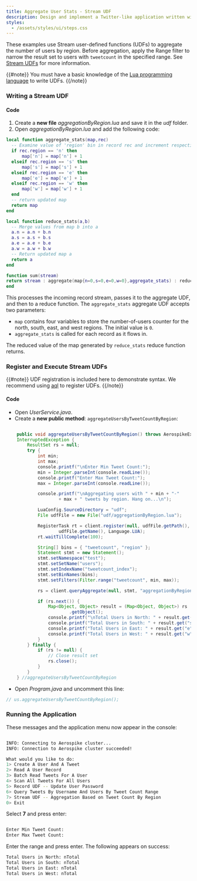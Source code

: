 ```yaml
---
title: Aggregate User Stats - Stream UDF
description: Design and implement a Twitter-like application written with Aerospike as the only database.
styles:
  - /assets/styles/ui/steps.css
---
```


These examples use Stream user-defined functions (UDFs) to aggregate the number of users by region. Before aggregation, apply the Range filter to narrow the result set to users with `tweetcount` in the specified range. See [Stream UDFs](/docs/guide/stream_udf.html) for more information.

{{#note}}
You must have a basic knowledge of the [Lua programming language](http://www.lua.org/) to write UDFs.
{{/note}}

### Writing a Stream UDF

#### Code

1. Create a **new file** _aggregationByRegion.lua_ and save it in the _udf_ folder.
1. Open _aggregationByRegion.lua_ and add the following code:

```lua
local function aggregate_stats(map,rec)
  -- Examine value of 'region' bin in record rec and increment respective counter in the map
  if rec.region == 'n' then
      map['n'] = map['n'] + 1
  elseif rec.region == 's' then
      map['s'] = map['s'] + 1
  elseif rec.region == 'e' then
      map['e'] = map['e'] + 1
  elseif rec.region == 'w' then
      map['w'] = map['w'] + 1
  end
  -- return updated map
  return map
end

local function reduce_stats(a,b)
  -- Merge values from map b into a
  a.n = a.n + b.n
  a.s = a.s + b.s
  a.e = a.e + b.e
  a.w = a.w + b.w
  -- Return updated map a
  return a
end

function sum(stream)
return stream : aggregate(map{n=0,s=0,e=0,w=0},aggregate_stats) : reduce(reduce_stats)
end
```

This processes the incoming record stream, passes it to the aggregate UDF, and then to a reduce function. The `aggregate_stats` aggregate UDF accepts two parameters: 
  - `map` contains four variables to store the number-of-users counter for the north, south, east, and west regions. The initial value is `0`. 
- `aggregate_stats` is called for each record as it flows in.

The reduced value of the map generated by `reduce_stats` reduce function returns. 

### Register and Execute Stream UDFs

{{#note}}
UDF registration is included here to demonstrate syntax. We recommend using [aql](/docs/tools/aql) to register UDFs.
{{/note}}

#### Code

- Open _UserService.java_.
- Create a **new public method**: `aggregateUsersByTweetCountByRegion`:

```java

	public void aggregateUsersByTweetCountByRegion() throws AerospikeException,
	InterruptedException {
		ResultSet rs = null;
		try {
			int min;
			int max;
			console.printf("\nEnter Min Tweet Count:");
			min = Integer.parseInt(console.readLine());
			console.printf("Enter Max Tweet Count:");
			max = Integer.parseInt(console.readLine());

			console.printf("\nAggregating users with " + min + "-"
					+ max + " tweets by region. Hang on...\n");

			LuaConfig.SourceDirectory = "udf";
			File udfFile = new File("udf/aggregationByRegion.lua");

			RegisterTask rt = client.register(null, udfFile.getPath(),
					udfFile.getName(), Language.LUA);
			rt.waitTillComplete(100);

			String[] bins = { "tweetcount", "region" };
			Statement stmt = new Statement();
			stmt.setNamespace("test");
			stmt.setSetName("users");
			stmt.setIndexName("tweetcount_index");
			stmt.setBinNames(bins);
			stmt.setFilters(Filter.range("tweetcount", min, max));

			rs = client.queryAggregate(null, stmt, "aggregationByRegion", "sum");

			if (rs.next()) {
				Map<Object, Object> result = (Map<Object, Object>) rs
						.getObject();
				console.printf("\nTotal Users in North: " + result.get("n") + "\n");
				console.printf("Total Users in South: " + result.get("s") + "\n");
				console.printf("Total Users in East: " + result.get("e") + "\n");
				console.printf("Total Users in West: " + result.get("w") + "\n");
			}
		} finally {
			if (rs != null) {
				// Close result set
				rs.close();
			}
		}
	} //aggregateUsersByTweetCountByRegion
```

- Open _Program.java_ and uncomment this line:
    
```java
// us.aggregateUsersByTweetCountByRegion();
```

### Running the Application

These messages and the application menu now appear in the console:

```bash

INFO: Connecting to Aerospike cluster... 
INFO: Connection to Aerospike cluster succeeded!

What would you like to do:
1> Create A User And A Tweet
2> Read A User Record
3> Batch Read Tweets For A User
4> Scan All Tweets For All Users
5> Record UDF -- Update User Password
6> Query Tweets By Username And Users By Tweet Count Range
7> Stream UDF -- Aggregation Based on Tweet Count By Region
0> Exit

```

Select **7** and press enter:

```bash 

Enter Min Tweet Count:
Enter Max Tweet Count:

```

Enter the range and press enter. The following appears on success:

```bash
Total Users in North: nTotal
Total Users in South: nTotal
Total Users in East: nTotal
Total Users in West: nTotal
```
